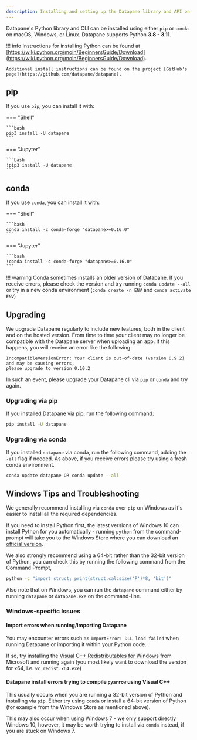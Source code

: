 ```yaml
---
description: Installing and setting up the Datapane library and API on your device
---
```


Datapane's Python library and CLI can be installed using either `pip` or `conda` on macOS, Windows, or Linux. Datapane supports Python **3.8 - 3.11**.

!!! info
    Instructions for installing Python can be found at [https://wiki.python.org/moin/BeginnersGuide/Download](https://wiki.python.org/moin/BeginnersGuide/Download).

    Additional install instructions can be found on the project [GitHub's page](https://github.com/datapane/datapane).

## pip

If you use `pip`, you can install it with:

=== "Shell"

    ```bash
    pip3 install -U datapane
    ```

=== "Jupyter"

    ```bash
    !pip3 install -U datapane
    ```

## conda

If you use `conda`, you can install it with:

=== "Shell"

    ```bash
    conda install -c conda-forge "datapane>=0.16.0"
    ```

=== "Jupyter"

    ```bash
    !conda install -c conda-forge "datapane>=0.16.0"
    ```

!!! warning
    Conda sometimes installs an older version of Datapane. If you receive errors, please check the version and try running `conda update --all` or try in a new conda environment (`conda create -n ENV` and `conda activate ENV`)

## Upgrading

We upgrade Datapane regularly to include new features, both in the client and on the hosted version. From time to time your client may no longer be compatible with the Datapane server when uploading an app. If this happens, you will receive an error like the following:

```
IncompatibleVersionError: Your client is out-of-date (version 0.9.2) and may be causing errors,
please upgrade to version 0.10.2
```

In such an event, please upgrade your Datapane cli via `pip` or `conda` and try again.

### Upgrading via pip

If you installed Datapane via pip, run the following command:

```bash
pip install -U datapane
```

### Upgrading via conda

If you installed `datapane` via conda, run the following command, adding the `--all` flag if needed. As above, if you receive errors please try using a fresh conda environment.

```bash
conda update datapane OR conda update --all
```


## Windows Tips and Troubleshooting

We generally recommend installing via `conda` over `pip` on Windows as it's easier to install all the required dependencies.

If you need to install Python first, the latest versions of Windows 10 can install Python for you automatically - running `python` from the command-prompt will take you to the Windows Store where you can download an [official version](https://docs.python.org/3/using/windows.html#the-microsoft-store-package).

We also strongly recommend using a 64-bit rather than the 32-bit version of Python, you can check this by running the following command from the Command Prompt,

```bash
python -c "import struct; print(struct.calcsize('P')*8, 'bit')"
```

Also note that on Windows, you can run the `datapane` command either by running `datapane` or `datapane.exe` on the command-line.

### Windows-specific Issues

#### Import errors when running/importing Datapane

You may encounter errors such as `ImportError: DLL load failed` when running Datapane or importing it within your Python code.

If so, try installing the [Visual C++ Redistributables for Windows](https://support.microsoft.com/en-us/help/2977003/the-latest-supported-visual-c-downloads) from Microsoft and running again (you most likely want to download the version for x64, i.e. `vc_redist.x64.exe`)

#### Datapane install errors trying to compile `pyarrow` using Visual C++

This usually occurs when you are running a 32-bit version of Python and installing via `pip`. Either try using `conda` or install a 64-bit version of Python (for example from the Windows Store as mentioned above).

This may also occur when using Windows 7 - we only support directly Windows 10, however, it may be worth trying to install via `conda` instead, if you are stuck on Windows 7.
